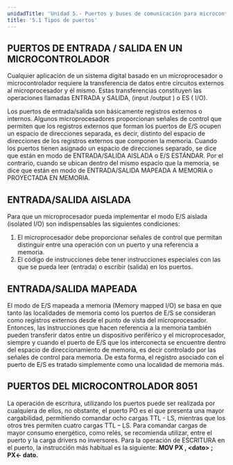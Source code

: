 ```yaml
---
unidadTitle: 'Unidad 5.- Puertos y buses de comunicación para microcontroladores'
title: '5.1 Tipos de puertos'
---
```


## PUERTOS DE ENTRADA / SALIDA EN UN MICROCONTROLADOR
Cualquier aplicación de un sistema digital basado en un microprocesador o microcontrolador requiere la transferencia de datos entre circuitos externos al microprocesador y él mismo. Estas transferencias constituyen las operaciones llamadas ENTRADA y SALIDA, (input /output ) o ES ( I/O).

Los puertos de entrada/salida son básicamente registros externos o internos. Algunos microprocesadores proporcionan señales de control que permiten que los registros externos que forman los puertos de E/S ocupen un espacio de
direcciones separada, es decir, distinto del espacio de direcciones de los registros externos que componen la memoria. Cuando los puertos tienen asignado un espacio de direcciones separado, se dice que están en modo de ENTRADA/SALIDA AISLADA o E/S ESTÁNDAR. Por el contrario, cuando se ubican dentro del mismo espacio que la memoria, se dice que están en modo de ENTRADA/SALIDA MAPEADA A MEMORIA o PROYECTADA EN MEMORIA.

## ENTRADA/SALIDA AISLADA 
Para que un microprocesador pueda implementar el modo E/S aislada (isolated I/O) son indispensables las siguientes condiciones: 
1. El microprocesador debe proporcionar señales de control que permitan distinguir entre una operación con un puerto y una referencia a memoria.
2. El código de instrucciones debe tener instrucciones especiales con las que se pueda leer (entrada) o escribir (salida) en los puertos.

## ENTRADA/SALIDA MAPEADA 
El modo de E/S mapeada a memoria (Memory mapped I/O) se basa en que tanto las localidades de memoria como los puertos de E/S se consideran como registros externos desde el punto de vista del microprocesador. Entonces, las instrucciones que hacen referencia a la memoria también pueden transferir datos entre un dispositivo periférico y el microprocesador, siempre y cuando el puerto de E/S que los interconecta se encuentre dentro del espacio de direccionamiento de memoria, es decir controlado por las señales de control para memoria. De esta forma, el registro asociado con el puerto de E/S es tratado simplemente como una localidad de memoria más.

## PUERTOS DEL MICROCONTROLADOR 8051
La operación de escritura, utilizando los puertos puede ser realizada por
cualquiera de ellos, no obstante, el puerto PO es el que presenta una mayor
cargabilidad, permitiendo comandar ocho cargas TTL - LS, mientras que los otros
tres permiten cuatro cargas TTL – LS. Para comandar cargas de mayor consumo
energético, como relés, se recomienda utilizar, entre el puerto y la carga drivers no
inversores. Para la operación de
ESCRITURA en el puerto, la instrucción más habitual es la siguiente:
**MOV PX , \<dato\> ; PX<- dato.**
